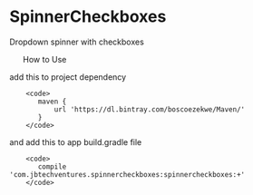 # SpinnerCheckboxes
Dropdown spinner with checkboxes
<br>
<ul>How to Use</ul>
add this to project dependency

        <code>
           maven {
               url 'https://dl.bintray.com/boscoezekwe/Maven/'
           }
        </code>

and add this to app build.gradle file

        <code>
           compile 'com.jbtechventures.spinnercheckboxes:spinnercheckboxes:+'
        </code>
